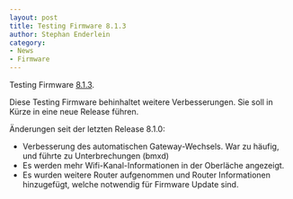 ```yaml
---
layout: post
title: Testing Firmware 8.1.3
author: Stephan Enderlein
category:
- News
- Firmware
---
```

Testing Firmware [8.1.3](https://download.freifunk-dresden.de/firmware/8.1.3/).

Diese Testing Firmware behinhaltet weitere Verbesserungen. Sie soll in Kürze in
eine neue Release führen.

Änderungen seit der letzten Release 8.1.0:
- Verbesserung des automatischen Gateway-Wechsels. War zu häufig, und führte zu Unterbrechungen (bmxd)
- Es werden mehr Wifi-Kanal-Informationen in der Oberläche angezeigt.
- Es wurden weitere Router aufgenommen und Router Informationen hinzugefügt, welche notwendig
  für Firmware Update sind.
